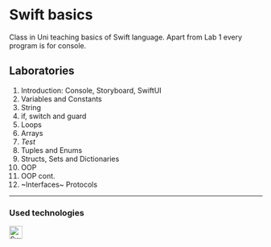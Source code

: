 # Swift basics
Class in Uni teaching basics of Swift language. Apart from Lab 1 every program is for console.
## Laboratories
1. Introduction: Console, Storyboard, SwiftUI 
2. Variables and Constants
3. String
4. if, switch and guard
5. Loops
6. Arrays
7. *Test*
8. Tuples and Enums
9. Structs, Sets and Dictionaries
10. OOP
11. OOP cont.
12. ~Interfaces~ Protocols

---
### Used technologies
[<img align="left" style="padding-right:10px" width="26px" alt="Swift" src="https://cdn.jsdelivr.net/gh/devicons/devicon/icons/swift/swift-original.svg" />][swift]

[swift]: https://developer.apple.com/swift/
